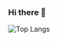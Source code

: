 ### Hi there 👋

![Top Langs](https://github-readme-stats.vercel.app/api/top-langs/?username=Tebaeleven&layout=compact)

